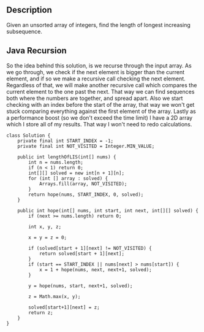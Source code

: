 ## Description

Given an unsorted array of integers, find the length of longest increasing subsequence.

## Java Recursion

So the idea behind this solution, is we recurse through the input array. As we go through, we check if the next element is bigger than the current element, and if so we make a recursive call checking the next element. Regardless of that, we will make another recursive call which compares the current element to the one past the next. That way we can find sequences both where the numbers are together, and spread apart. Also we start checking with an index before the start of the array, that way we won't get stuck comparing everything against the first element of the array. Lastly as a performance boost (so we don't exceed the time limit) I have a 2D array which I store all of my results. That way I won't need to redo calculations.

```
class Solution {
    private final int START_INDEX = -1;
    private final int NOT_VISITED = Integer.MIN_VALUE;
    
    public int lengthOfLIS(int[] nums) {
        int n = nums.length;
        if (n < 1) return 0;
        int[][] solved = new int[n + 1][n];
        for (int [] array : solved) {
            Arrays.fill(array, NOT_VISITED);
        }
        return hope(nums, START_INDEX, 0, solved);
    }
    
    public int hope(int[] nums, int start, int next, int[][] solved) {
        if (next >= nums.length) return 0;
        
        int x, y, z;
        
        x = y = z = 0;
        
        if (solved[start + 1][next] != NOT_VISITED) {
            return solved[start + 1][next];
        }
        if (start == START_INDEX || nums[next] > nums[start]) {
            x = 1 + hope(nums, next, next+1, solved);
        }
        
        y = hope(nums, start, next+1, solved);
        
        z = Math.max(x, y);
        
        solved[start+1][next] = z;
        return z;
    }
}
```